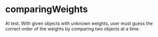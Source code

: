 # comparingWeights
AI test. With given objects with unknown weights, user must guess the correct order of the weights by comparing two objects at a time.
